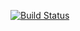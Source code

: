 [![Build Status](https://travis-ci.org/liligga/lab07.svg?branch=master)](https://travis-ci.org/liligga/lab07)

